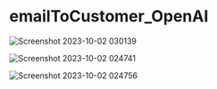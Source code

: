# emailToCustomer_OpenAI

![Screenshot 2023-10-02 030139](https://github.com/SharonCao0920/emailToCustomer_OpenAI/assets/54694766/2bfae268-04fa-4d70-b855-c93f0e3f662b)

![Screenshot 2023-10-02 024741](https://github.com/SharonCao0920/emailToCustomer_OpenAI/assets/54694766/cb127fbc-59c3-47e7-a887-d5e3c968e79d)

![Screenshot 2023-10-02 024756](https://github.com/SharonCao0920/emailToCustomer_OpenAI/assets/54694766/3a5e3de8-21d8-4a20-9afe-d3c37a3c82f9)

